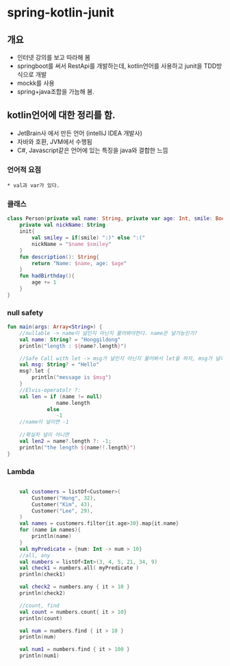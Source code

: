 # spring-kotlin-junit

## 개요

* 인터넷 강의를 보고 따라해 봄
* springboot를 써서 RestApi를 개발하는데, kotlin언어를 사용하고 junit을 TDD방식으로 개발
* mockk를 사용
* spring+java조합을 가늠해 봄.

## kotlin언어에 대한 정리를 함.

- JetBrain사 에서 만든 언어 (intelliJ IDEA 개발사)
- 자바와 호환, JVM에서 수행됨
- C#, Javascript같은 언어에 있는 특징을 java와 결합한 느낌

### 언어적 요점

    * val과 var가 있다.

### 클래스
```kotlin
class Person(private val name: String, private var age: Int, smile: Boolean){
    private val nickName: String
    init{
        val smiley = if(smile) ":)" else ":("
        nickName = "$name $smiley"
    }
    fun description(): String{
        return "Name: $name, age: $age"
    }
    fun hadBirthday(){
        age += 1
    }
}
```

### null safety

```kotlin
fun main(args: Array<String>) {
    //nullable -> name이 널인지 아닌지 물어봐야한다. name은 널가능인가?
    val name: String? = "Honggildong"
    println("length : ${name?.length}")

    //Safe Call with let -> msg가 널인지 아닌지 물어봐서 let을 하자, msg가 널이 아니면
    val msg: String? = "Hello"
    msg?.let {
        println("message is $msg")
    }
    //Elvis-operatolr ?:
    val len = if (name != null)
                name.length
             else
                -1 
    //name이 널이면 -1
    
    //확실히 널이 아니면
    val len2 = name?.length ?: -1;
    println("the length ${name!!.length}")
}
```

### Lambda

```kotlin

    val customers = listOf<Customer>(
        Customer("Hong", 32),
        Customer("Kim", 43),
        Customer("Lee", 29),
    )
    val names = customers.filter{it.age>30}.map{it.name}
    for (name in names){
        println(name)
    }
    val myPredicate = {num: Int -> num > 10}
    //all, any
    val numbers = listOf<Int>(3, 4, 5, 21, 34, 9)
    val check1 = numbers.all( myPredicate )
    println(check1)

    val check2 = numbers.any { it > 10 }
    println(check2)

    //count, find
    val count = numbers.count{ it > 10}
    println(count)

    val num = numbers.find { it > 10 }
    println(num)

    val num1 = numbers.find { it > 100 }
    println(num1)
```